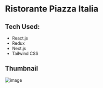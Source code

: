 # Ristorante Piazza Italia

## Tech Used:

- React.js
- Redux
- Next.js
- Tailwind CSS

## Thumbnail
![image](https://user-images.githubusercontent.com/77818407/178594792-5f91ea7d-2246-413d-b873-16fe84cc93f8.png)
